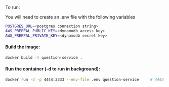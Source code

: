 To run:

You will need to create an .env file with the following variables
```bash
POSTGRES_URL=<postgres connection string>
AWS_PREPPAL_PUBLIC_KEY=<dynamodb access key>
AWS_PREPPAL_PRIVATE_KEY=<dynamodb secret key>

```

#### Build the image:
```bash
docker build -t question-service .

```
#### Run the container (-d to run in background):
```bash
docker run -d -p 4444:3333 --env-file .env question-service     # 4444 is port on host, 3333 is port on docker

```

